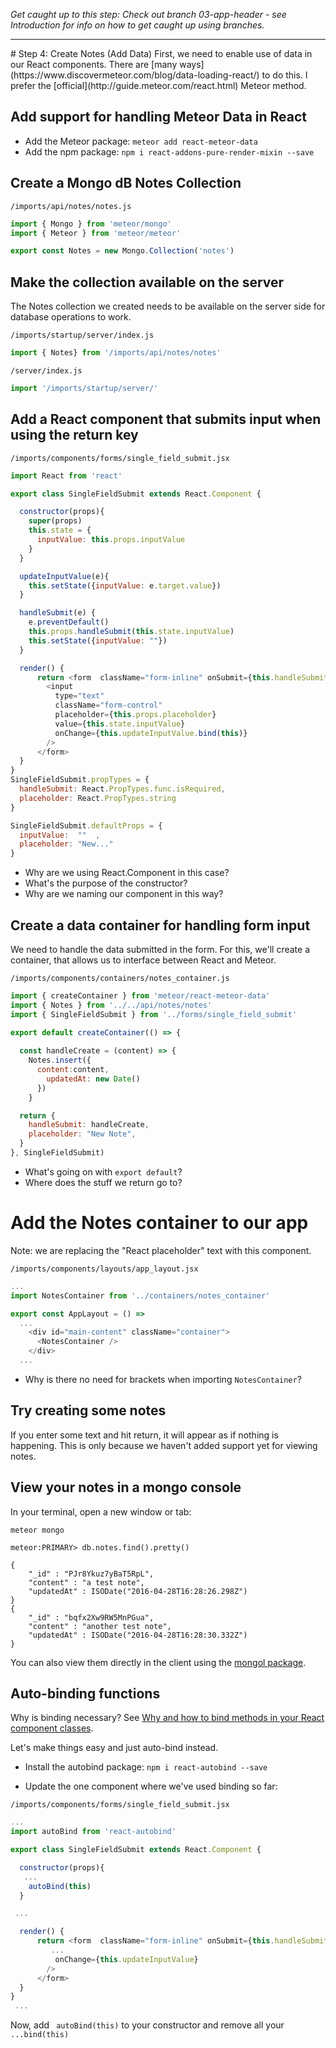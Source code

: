 _Get caught up to this step: Check out branch 03-app-header - see Introduction for info on how to get caught up using branches._
<hr>
# Step 4: Create Notes (Add Data)
First, we need to enable use of data in our React components.  There are [many ways](https://www.discovermeteor.com/blog/data-loading-react/) to do this.  I prefer the [official](http://guide.meteor.com/react.html) Meteor method.

## Add support for handling Meteor Data in React

- Add the Meteor package: ```meteor add react-meteor-data```
- Add the npm package: ```npm i react-addons-pure-render-mixin --save```


## Create a Mongo dB Notes Collection
``` /imports/api/notes/notes.js ```

```js
import { Mongo } from 'meteor/mongo'
import { Meteor } from 'meteor/meteor'

export const Notes = new Mongo.Collection('notes')
```

## Make the collection available on the server

The Notes collection we created needs to be available on the server side for database operations to work.

``` /imports/startup/server/index.js ```

```js 
import { Notes} from '/imports/api/notes/notes'
```

``` /server/index.js ```

```js 
import '/imports/startup/server/'
```

## Add a React component that submits input when using the return key

``` /imports/components/forms/single_field_submit.jsx ```

```js
import React from 'react'

export class SingleFieldSubmit extends React.Component {

  constructor(props){
    super(props)
    this.state = {
      inputValue: this.props.inputValue
    }
  }

  updateInputValue(e){
    this.setState({inputValue: e.target.value})
  }

  handleSubmit(e) {
    e.preventDefault()
    this.props.handleSubmit(this.state.inputValue)
    this.setState({inputValue: ""})
  }

  render() {
      return <form  className="form-inline" onSubmit={this.handleSubmit.bind(this)}>
        <input
          type="text"
          className="form-control"
          placeholder={this.props.placeholder}
          value={this.state.inputValue}
          onChange={this.updateInputValue.bind(this)}
        />
      </form>
  }
}
SingleFieldSubmit.propTypes = {
  handleSubmit: React.PropTypes.func.isRequired,
  placeholder: React.PropTypes.string
}

SingleFieldSubmit.defaultProps = {
  inputValue:  ""  ,
  placeholder: "New..."
}
```

-  Why are we using React.Component in this case?
-  What's the purpose of the constructor?
-  Why are we naming our component in this way?


## Create a data container for handling form input
We need to handle the data submitted in the form.  For this, we'll create a container, that allows us to interface between React and Meteor.

``` /imports/components/containers/notes_container.js ```

```js
import { createContainer } from 'meteor/react-meteor-data'
import { Notes } from '../../api/notes/notes'
import { SingleFieldSubmit } from '../forms/single_field_submit'

export default createContainer(() => {
	
  const handleCreate = (content) => {
    Notes.insert({ 
	  content:content,
	    updatedAt: new Date() 
	  })
	}

  return {
  	handleSubmit: handleCreate,
	placeholder: "New Note",
  }
}, SingleFieldSubmit)
```

- What's going on with ```export default```?
- Where does the stuff we return go to?

# Add the Notes container to our app

Note: we are replacing the "React placeholder" text with this component.

``` /imports/components/layouts/app_layout.jsx ```

```js
...
import NotesContainer from '../containers/notes_container'

export const AppLayout = () =>
  ...
    <div id="main-content" className="container">
      <NotesContainer />
    </div>
  ...
```
- Why is there no need for brackets when importing ```NotesContainer```?

## Try creating some notes
If you enter some text and hit return, it will appear as if nothing is happening. This is only because we haven't added support yet for viewing notes.

## View your notes in a mongo console

In your terminal, open a new window or tab:

``` meteor mongo ```

``` 
meteor:PRIMARY> db.notes.find().pretty()

{
	"_id" : "PJr8Ykuz7yBaT5RpL",
	"content" : "a test note",
	"updatedAt" : ISODate("2016-04-28T16:28:26.298Z")
}
{
	"_id" : "bqfx2Xw9RW5MnPGua",
	"content" : "another test note",
	"updatedAt" : ISODate("2016-04-28T16:28:30.332Z")
}
```

You can also view them directly in the client using the [mongol package](https://atmospherejs.com/msavin/mongol).

## Auto-binding functions

Why is binding necessary? See [Why and how to bind methods in your React component classes](http://reactkungfu.com/2015/07/why-and-how-to-bind-methods-in-your-react-component-classes/).

Let's make things easy and just auto-bind instead.

- Install the autobind package: ``` npm i react-autobind --save ```

- Update the one component where we've used binding so far:

``` /imports/components/forms/single_field_submit.jsx ```

```js
...
import autoBind from 'react-autobind'

export class SingleFieldSubmit extends React.Component {

  constructor(props){
   ...
    autoBind(this)
  }

 ...

  render() {
      return <form  className="form-inline" onSubmit={this.handleSubmit.bind(this)}>
         ...
          onChange={this.updateInputValue}
        />
      </form>
  }
}
 ...
```

Now, add ``` autoBind(this)``` to your constructor and remove all your ``` ...bind(this) ```

